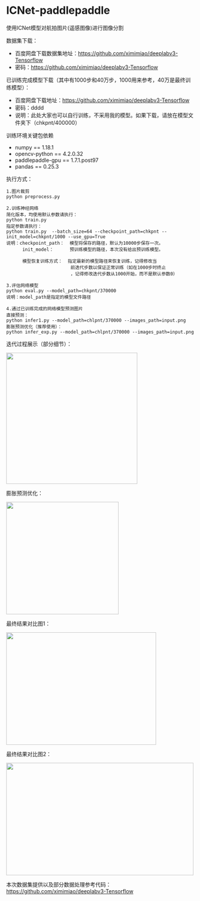 # ICNet-paddlepaddle

使用ICNet模型对航拍图片(遥感图像)进行图像分割

数据集下载：
* 百度网盘下载数据集地址：https://github.com/ximimiao/deeplabv3-Tensorflow
* 密码：https://github.com/ximimiao/deeplabv3-Tensorflow

已训练完成模型下载（其中有1000步和40万步，1000用来参考，40万是最终训练模型）：
* 百度网盘下载地址：https://github.com/ximimiao/deeplabv3-Tensorflow
* 密码：dddd
* 说明：此处大家也可以自行训练，不采用我的模型。如果下载，请放在模型文件夹下（chkpnt/400000）

训练环境关键包依赖
* numpy == 1.18.1
* opencv-python == 4.2.0.32
* paddlepaddle-gpu == 1.7.1.post97
* pandas == 0.25.3

执行方式：
```
1.图片裁剪
python preprocess.py 

2.训练神经网络
简化版本，均使用默认参数请执行：
python train.py 
指定参数请执行：              
python train.py  --batch_size=64 --checkpoint_path=chkpnt --init_model=chkpnt/1000 --use_gpu=True
说明：checkpoint_path：  模型将保存的路径，默认为10000步保存一次。
      init_model：      预训练模型的路径，本次没有给出预训练模型。
      
      模型恢复训练方式：  指定最新的模型路径来恢复训练，记得修改当
                        前迭代步数以保证正常训练（如在1000步时终止
                        ，记得修改迭代步数从1000开始，而不是默认参数0）
     
3.评估网络模型
python eval.py --model_path=chkpnt/370000
说明：model_path是指定的模型文件路径

4.通过已训练完成的网络模型预测图片
直接预测：
python infer1.py --model_path=chlpnt/370000 --images_path=input.png
膨胀预测优化（推荐使用）：
python infer_exp.py --model_path=chlpnt/370000 --images_path=input.png
```
迭代过程展示（部分细节）：

<img src="https://github.com/wangye707/ICNet-paddlepaddle/blob/master/1.jpg" width="350" height="350" />

膨胀预测优化：

<img src="https://github.com/wangye707/ICNet-paddlepaddle/blob/master/2.jpg" width="300" height="300" />

最终结果对比图1：

<img src="https://github.com/wangye707/ICNet-paddlepaddle/blob/master/3.jpg" width="400" height="300" />

最终结果对比图2：

<img src="https://github.com/wangye707/ICNet-paddlepaddle/blob/master/4.jpg" width="500" height="300" />

本次数据集提供以及部分数据处理参考代码：https://github.com/ximimiao/deeplabv3-Tensorflow
